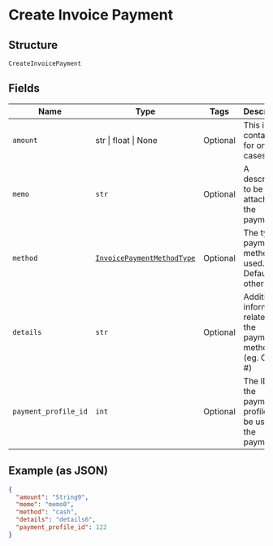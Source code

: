 
# Create Invoice Payment

## Structure

`CreateInvoicePayment`

## Fields

| Name | Type | Tags | Description |
|  --- | --- | --- | --- |
| `amount` | str \| float \| None | Optional | This is a container for one-of cases. |
| `memo` | `str` | Optional | A description to be attached to the payment. |
| `method` | [`InvoicePaymentMethodType`](../../doc/models/invoice-payment-method-type.md) | Optional | The type of payment method used. Defaults to other. |
| `details` | `str` | Optional | Additional information related to the payment method (eg. Check #) |
| `payment_profile_id` | `int` | Optional | The ID of the payment profile to be used for the payment. |

## Example (as JSON)

```json
{
  "amount": "String9",
  "memo": "memo0",
  "method": "cash",
  "details": "details6",
  "payment_profile_id": 122
}
```

